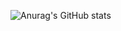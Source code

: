 
![Anurag's GitHub stats](https://github-readme-stats.vercel.app/api?username=tomisi&show_icons=true&theme=radical)


